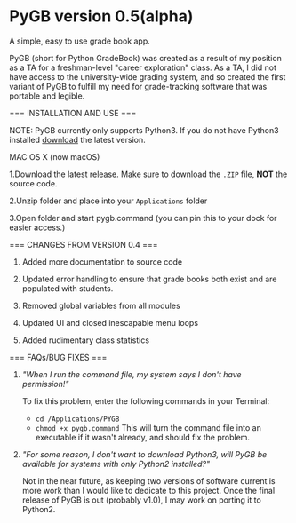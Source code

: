 # PyGB version 0.5(alpha)
A simple, easy to use grade book app.

PyGB (short for Python GradeBook) was created as a result of my position as a TA
for a freshman-level "career exploration" class. As a TA, I did not have access
to the university-wide grading system, and so created the first variant of PyGB
to fulfill my need for grade-tracking software that was portable and legible.

=== INSTALLATION AND USE ===

NOTE: PyGB currently only supports Python3. If you do not have Python3 installed
[download](https://www.python.org/downloads/) the latest version.

MAC OS X (now macOS)

1.Download the latest [release](https://github.com/JasonHandy/PyGB/releases).
Make sure to download the `.ZIP` file, __NOT__ the source code.

2.Unzip folder and place into your `Applications` folder

3.Open folder and start pygb.command (you can pin this to your dock for easier 
access.)

=== CHANGES FROM VERSION 0.4 ===

1. Added more documentation to source code

2. Updated error handling to ensure that grade books both exist and are 
populated with students.

3. Removed global variables from all modules

4. Updated UI and closed inescapable menu loops

5. Added rudimentary class statistics


=== FAQs/BUG FIXES ===

1. _"When I run the command file, my system says I don't have permission!"_

    To fix this problem, enter the following commands in your Terminal:
    - `cd /Applications/PYGB`
    - `chmod +x pygb.command`
    This will turn the command file into an executable if it wasn't already, and
    should fix the problem.
    
2. _"For some reason, I don't want to download Python3, will PyGB be available
for systems with only Python2 installed?"_

    Not in the near future, as keeping two versions of software current is more
    work than I would like to dedicate to this project. Once the final release
    of PyGB is out (probably v1.0), I may work on porting it to Python2.
